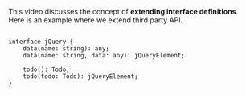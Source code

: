 This video discusses the concept of <strong>extending interface definitions</strong>. <br>
Here is an example where we extend third party API.
<pre>
<code>
interface jQuery {
    data(name: string): any;
    data(name: string, data: any): jQueryElement;

    todo(): Todo;
    todo(todo: Todo): jQueryElement;
}
</code>
</pre>
